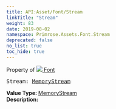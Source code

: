 ```yaml
---
title: API:Asset/Font/Stream
linkTitle: "Stream"
weight: 83
date: 2019-08-02
namespace: Primrose.Assets.Font.Stream
deprecated: false
no_list: true
toc_hide: true
---
```

Property of <a href="/docs/api-reference/Class/Font"><img src="/icons/silk/default.png"/>&nbsp;Font</a>
<pre class="method-declaration">
Stream: <a class="type" href="/docs/api-reference/System/MemoryStream">MemoryStream</a></pre>
<b>Value Type: </b>
<a class="type" href="/docs/api-reference/System/MemoryStream">MemoryStream</a>
<br/>
<b>Description: </b>